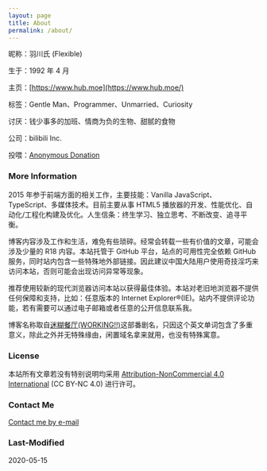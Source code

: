 ```yaml
---
layout: page
title: About
permalink: /about/
---
```


昵称：羽川氏 (Flexible)

生于：1992 年 4 月

主页：[https://www.hub.moe](https://www.hub.moe/)

标签：Gentle Man、Programmer、Unmarried、Curiosity

讨厌：钱少事多的加班、情商为负的生物、甜腻的食物

公司：bilibili Inc.

投喂：[Anonymous Donation](https://www.hub.moe/blackboard/donate.html)

### More Information

2015 年参于前端方面的相关工作，主要技能：Vanilla JavaScript、TypeScript、多媒体技术。目前主要从事 HTML5 播放器的开发、性能优化、自动化/工程化构建及优化。人生信条：终生学习、独立思考、不断改变、追寻平衡。

博客内容涉及工作和生活，难免有些琐碎。经常会转载一些有价值的文章，可能会涉及少量的 R18 内容。本站托管于 GitHub 平台，站点的可用性完全依赖 GitHub 服务，同时站内包含一些特殊地外部链接。因此建议中国大陆用户使用奇技淫巧来访问本站，否则可能会出现访问异常等现象。

推荐使用较新的现代浏览器访问本站以获得最佳体验。本站对老旧地浏览器不提供任何保障和支持，比如：任意版本的 Internet Explorer®️(IE)。站内不提供评论功能，若有需要可以通过电子邮箱或者任意的公开信息联系我。

博客名称取自[迷糊餐厅(WORKING!!)](https://search.bilibili.com/all?keyword=working)这部番剧名，只因这个英文单词包含了多重意义，除此之外并无特殊缘由，闲置域名拿来就用，也没有特殊寓意。

### License

本站所有文章若没有特别说明均采用 [Attribution-NonCommercial 4.0 International](https://creativecommons.org/licenses/by-nc/4.0/) (CC BY-NC 4.0) 进行许可。

### Contact Me

[Contact me by e-mail](mailto:abc@hub.moe)

### Last-Modified

2020-05-15
